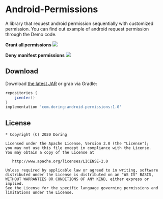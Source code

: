 

Android-Permissions
=======

A library that request android permission sequentially with customized permission.
You can find out example of android request permission through the Demo code.

**Grant all permissions**
![](static/demo-sticky-header.gif)

**Deny manifest permissions**
![](static/demo-sticky-header.gif)


Download
--------

Download [the latest JAR][1] or grab via Gradle:
```groovy
repositories {
    jcenter()
}
implementation 'com.doring:android-permissions:1.0'
```


License
--------

    * Copyright (C) 2020 Doring

    Licensed under the Apache License, Version 2.0 (the "License");
    you may not use this file except in compliance with the License.
    You may obtain a copy of the License at

       http://www.apache.org/licenses/LICENSE-2.0

    Unless required by applicable law or agreed to in writing, software
    distributed under the License is distributed on an "AS IS" BASIS,
    WITHOUT WARRANTIES OR CONDITIONS OF ANY KIND, either express or implied.
    See the License for the specific language governing permissions and
    limitations under the License.


 [1]: https://dl.bintray.com/doring/maven/com/doring/android-permissions/1.0